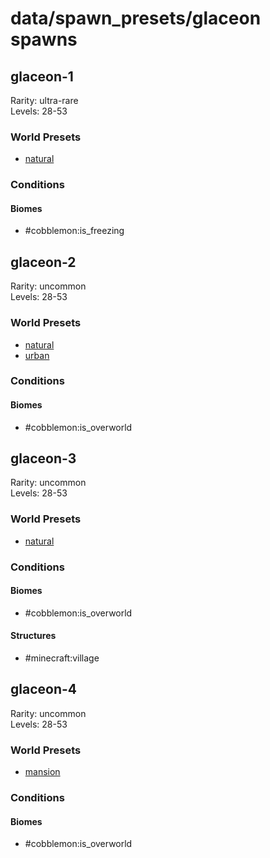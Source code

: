 # data/spawn_presets/glaceon spawns  
  
## glaceon-1  
Rarity: ultra-rare  
Levels: 28-53  
  
### World Presets  
* [natural](/data/world_presets/natural.md)  
  
### Conditions  
  
#### Biomes  
  * #cobblemon:is_freezing
  
  
## glaceon-2  
Rarity: uncommon  
Levels: 28-53  
  
### World Presets  
* [natural](/data/world_presets/natural.md)  
* [urban](/data/world_presets/urban.md)  
  
### Conditions  
  
#### Biomes  
  * #cobblemon:is_overworld
  
  
## glaceon-3  
Rarity: uncommon  
Levels: 28-53  
  
### World Presets  
* [natural](/data/world_presets/natural.md)  
  
### Conditions  
  
#### Biomes  
  * #cobblemon:is_overworld
  
  
#### Structures  
  * #minecraft:village
  
  
## glaceon-4  
Rarity: uncommon  
Levels: 28-53  
  
### World Presets  
* [mansion](/data/world_presets/mansion.md)  
  
### Conditions  
  
#### Biomes  
  * #cobblemon:is_overworld
  
